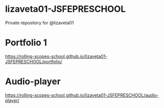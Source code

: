 # lizaveta01-JSFEPRESCHOOL
Private repository for @lizaveta01

# Portfolio 1
https://rolling-scopes-school.github.io/lizaveta01-JSFEPRESCHOOL/portfolio/

# Audio-player
https://rolling-scopes-school.github.io/lizaveta01-JSFEPRESCHOOL/audio-player/

